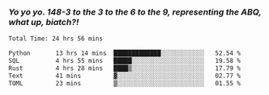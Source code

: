 ### ***Yo yo yo. 148-3 to the 3 to the 6 to the 9, representing the ABQ, what up, biatch?!***

<!--START_SECTION:waka-->

```txt
Total Time: 24 hrs 56 mins

Python       13 hrs 14 mins  █████████████░░░░░░░░░░░░   52.54 %
SQL          4 hrs 55 mins   █████░░░░░░░░░░░░░░░░░░░░   19.58 %
Rust         4 hrs 28 mins   ████▒░░░░░░░░░░░░░░░░░░░░   17.79 %
Text         41 mins         ▓░░░░░░░░░░░░░░░░░░░░░░░░   02.77 %
TOML         23 mins         ▒░░░░░░░░░░░░░░░░░░░░░░░░   01.55 %
```

<!--END_SECTION:waka-->

<!--
**AJMC2002/AJMC2002** is a ✨ _special_ ✨ repository because its `README.md` (this file) appears on your GitHub profile.

Here are some ideas to get you started:

- 🔭 I’m currently working on ...
- 🌱 I’m currently learning ...
- 👯 I’m looking to collaborate on ...
- 🤔 I’m looking for help with ...
- 💬 Ask me about ...
- 📫 How to reach me: ...
- 😄 Pronouns: ...
- ⚡ Fun fact: ...
-->
